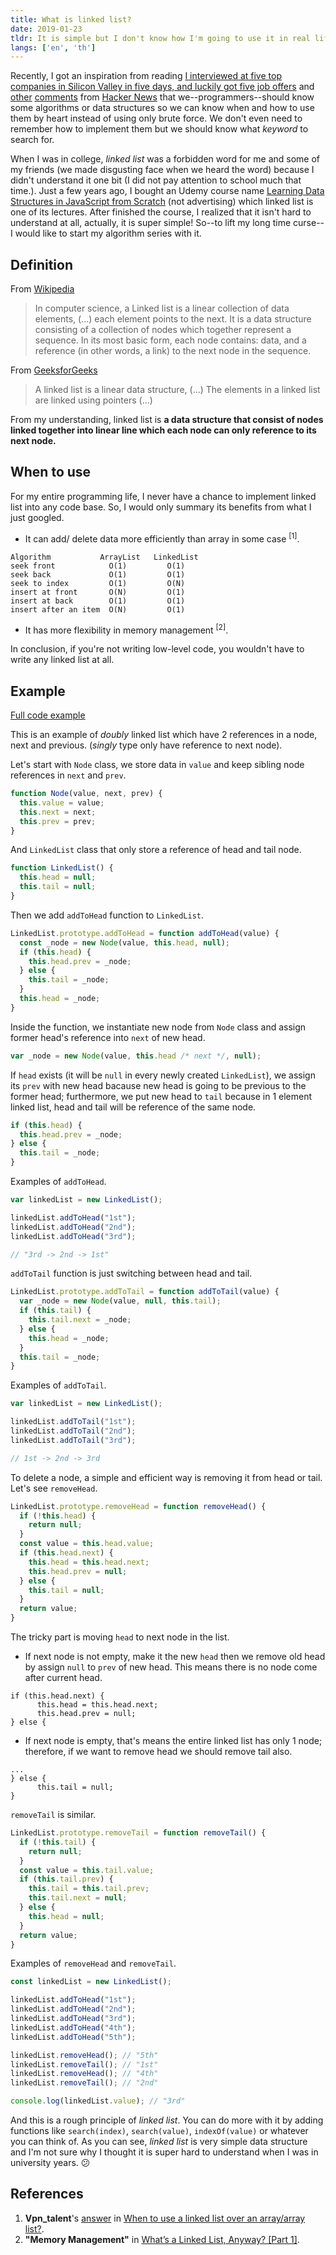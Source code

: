 ```yaml
---
title: What is linked list?
date: 2019-01-23
tldr: It is simple but I don't know how I'm going to use it in real life.
langs: ['en', 'th']
---
```


Recently, I got an inspiration from reading [I interviewed at five top companies in Silicon Valley in five days, and luckily got five job offers](https://medium.com/@XiaohanZeng/i-interviewed-at-five-top-companies-in-silicon-valley-in-five-days-and-luckily-got-five-job-offers-25178cf74e0f) and [other](https://news.ycombinator.com/item?id=18931129) [comments](https://news.ycombinator.com/item?id=11579757) from [Hacker News](https://news.ycombinator.com) that we--programmers--should know some algorithms or data structures so we can know when and how to use them by heart instead of using only brute force. We don't even need to remember how to implement them but we should know what *keyword* to search for.

When I was in college, *linked list* was a forbidden word for me and some of my friends (we made disgusting face when we heard the word) because I didn't understand it one bit (I did not pay attention to school much that time.). Just a few years ago, I bought an Udemy course name [Learning Data Structures in JavaScript from Scratch](https://www.udemy.com/learning-data-structures-in-javascript-from-scratch/) (not advertising) which linked list is one of its lectures. After finished the course, I realized that it isn't hard to understand at all, actually, it is super simple! So--to lift my long time curse--I would like to start my algorithm series with it.

## Definition

From [Wikipedia](https://en.wikipedia.org/wiki/Linked_list)
> In computer science, a Linked list is a linear collection of data elements, (...) each element points to the next. It is a data structure consisting of a collection of nodes which together represent a sequence. In its most basic form, each node contains: data, and a reference (in other words, a link) to the next node in the sequence.

From [GeeksforGeeks](https://www.geeksforgeeks.org/data-structures/linked-list/)
> A linked list is a linear data structure, (...) The elements in a linked list are linked using pointers (...)

From my understanding, linked list is **a data structure that consist of nodes linked together into linear line which each node can only reference to its next node.**

## When to use

For my entire programming life, I never have a chance to implement linked list into any code base. So, I would only summary its benefits from what I just googled.

- It can add/ delete data more efficiently than array in some case <sup>[1]</sup>.
```js{5,7}
Algorithm           ArrayList   LinkedList
seek front            O(1)         O(1)
seek back             O(1)         O(1)
seek to index         O(1)         O(N)
insert at front       O(N)         O(1)
insert at back        O(1)         O(1)
insert after an item  O(N)         O(1)
````
- It has more flexibility in memory management <sup>[2]</sup>.

In conclusion, if you're not writing low-level code, you wouldn't have to write any linked list at all.

## ​Example

<a href="https://repl.it/@warizz/NodeJsLinkedList" target="\_blank" rel="noreferrer noopener">Full code example</a>

This is an example of *doubly* linked list which have 2 references in a node, next and previous. (*singly* type only have reference to next node).

Let's start with `Node` class, we store data in `value` and keep sibling node references in `next` and `prev`.

```js
function Node(value, next, prev) {
  this.value = value;
  this.next = next;
  this.prev = prev;
}
```

And `LinkedList` class that only store a reference of head and tail node.

```js
function LinkedList() {
  this.head = null;
  this.tail = null;
}
```

Then we add `addToHead` function to `LinkedList`.

```js
LinkedList.prototype.addToHead = function addToHead(value) {
  const _node = new Node(value, this.head, null);
  if (this.head) {
    this.head.prev = _node;
  } else {
    this.tail = _node;
  }
  this.head = _node;
}
```

Inside the function, we instantiate new node from `Node` class and assign former head's reference into `next` of new head.
```js
var _node = new Node(value, this.head /* next */, null);
```

If `head` exists (it will be `null` in every newly created `LinkedList`), we assign its `prev` with new head bacause new head is going to be previous to the former head; furthermore, we put new head to `tail` because in 1 element linked list, head and tail will be reference of the same node.
```js
if (this.head) {
  this.head.prev = _node;
} else {
  this.tail = _node;
}
```

Examples of `addToHead`.
```js
var linkedList = new LinkedList();

linkedList.addToHead("1st");
linkedList.addToHead("2nd");
linkedList.addToHead("3rd");

// "3rd -> 2nd -> 1st"
```

`addToTail` function is just switching between head and tail.
```js
LinkedList.prototype.addToTail = function addToTail(value) {
  var _node = new Node(value, null, this.tail);
  if (this.tail) {
    this.tail.next = _node;
  } else {
    this.head = _node;
  }
  this.tail = _node;
}
```

Examples of `addToTail`.
```js
var linkedList = new LinkedList();

linkedList.addToTail("1st");
linkedList.addToTail("2nd");
linkedList.addToTail("3rd");

// 1st -> 2nd -> 3rd
```

To delete a node, a simple and efficient way is removing it from head or tail. Let's see `removeHead`.
```js
LinkedList.prototype.removeHead = function removeHead() {
  if (!this.head) {
    return null;
  }
  const value = this.head.value;
  if (this.head.next) {
    this.head = this.head.next;
    this.head.prev = null;
  } else {
    this.tail = null;
  }
  return value;
}
```

The tricky part is moving `head` to next node in the list.
- If next node is not empty, make it the new `head` then we remove old head by assign `null` to `prev` of new head. This means there is no node come after current head.  
```js{2-3}
if (this.head.next) {  
      this.head = this.head.next;  
      this.head.prev = null;  
} else {
```
- If next node is empty, that's means the entire linked list has only 1 node; therefore, if we want to remove head we should remove tail also.
```js{3}
...
} else {
      this.tail = null;
}
```

`removeTail` is similar.
```js
LinkedList.prototype.removeTail = function removeTail() {
  if (!this.tail) {
    return null;
  }
  const value = this.tail.value;
  if (this.tail.prev) {
    this.tail = this.tail.prev;
    this.tail.next = null;
  } else {
    this.head = null;
  }
  return value;
}
```

Examples of `removeHead` and `removeTail`.
```js
const linkedList = new LinkedList();

linkedList.addToHead("1st");
linkedList.addToHead("2nd");
linkedList.addToHead("3rd");
linkedList.addToHead("4th");
linkedList.addToHead("5th");

linkedList.removeHead(); // "5th"
linkedList.removeTail(); // "1st"
linkedList.removeHead(); // "4th"
linkedList.removeTail(); // "2nd"

console.log(linkedList.value); // "3rd"
```

And this is a rough principle of *linked list*. You can do more with it by adding functions like `search(index)`, `search(value)`, `indexOf(value)` or whatever you can think of. As you can see, *linked list* is very simple data structure and I'm not sure why I thought it is super hard to understand when I was in university years. 😕

## References
1. **Vpn_talent**'s [answer](https://stackoverflow.com/a/45433210) in [When to use a linked list over an array/array list?](https://stackoverflow.com/questions/393556/when-to-use-a-linked-list-over-an-array-array-list/45433210#45433210).
2. **"Memory Management"** in [What’s a Linked List, Anyway? [Part 1]](https://medium.com/basecs/whats-a-linked-list-anyway-part-1-d8b7e6508b9d).

